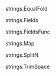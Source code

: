 strings.EqualFold

strings.Fields

strings.FieldsFunc

strings.Map

strings.SplitN

strings.TrimSpace
